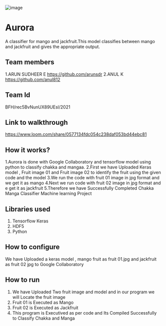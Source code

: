 ![image](https://user-images.githubusercontent.com/65900177/119472512-eff4a180-bd67-11eb-8e76-1a36a508398a.png)
# Aurora
A classifier for mango and jackfruit.This model classifies between mango and jackfruit and gives the appropriate output.
## Team members
1.ARUN SUDHEER E https://github.com/arunsdr
2.ANUL K https://github.com/anul812
## Team Id
BFH/rec5BvNunUX89UEsl/2021
## Link to walkthrough
https://www.loom.com/share/0577134fdc054c238daf053bd44ebc81
## How it works?
1.Aurora is done with Google Collaboratory and tensorflow model using python to classify chakka and mangaa. 
2.First we have Uploaded Keras model , Fruit image 01 and Fruit image 02 to identify the fruit using the given code and the model
3.We run the code with fruit 01 image in jpg format and we get it as mango 
4.Next we run code with fruit 02 image in jpg format and e get it as jackfruit
5.Therefore we have Successfully Completed Chakka Manga Classifier Machine learning Project
## Libraries used
1. Tensorflow Keras
2. HDF5
3. Python
## How to configure
We have Uploaded a keras model , mango fruit as fruit 01.jpg and jackfruit as fruit 02 jpg to Google Collaboratory 
## How to run
1. We have Uploaded Two fruit image and model and in our program we will Locate the fruit image 
2. Fruit 01 is Executed as Mango
3. Fruit 02 is Executed as Jackfruit
4. This program is Executived as per code and Its Compiled Successfully to Classify Chakka and Manga
